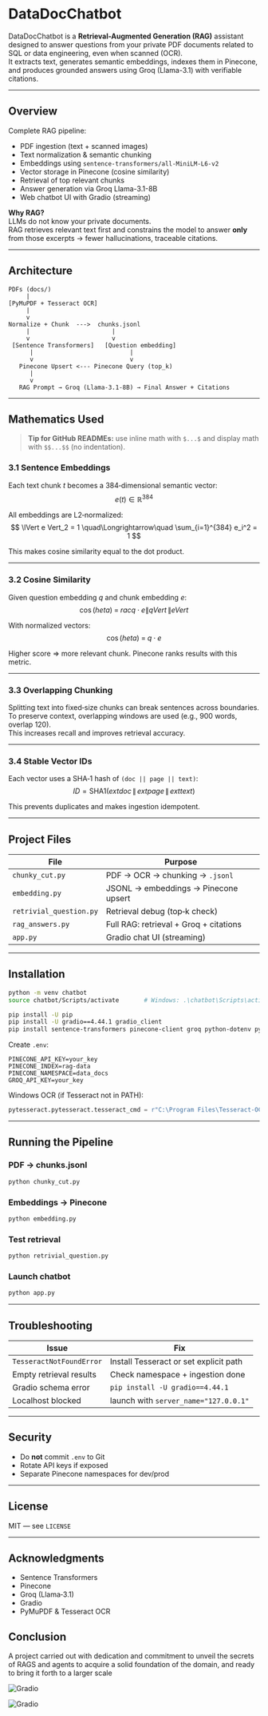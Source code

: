 # DataDocChatbot

DataDocChatbot is a **Retrieval-Augmented Generation (RAG)** assistant designed to answer questions from your private PDF documents related to SQL or data engineering, even when scanned (OCR).  
It extracts text, generates semantic embeddings, indexes them in Pinecone, and produces grounded answers using Groq (Llama-3.1) with verifiable citations.

---

## Overview

Complete RAG pipeline:

- PDF ingestion (text + scanned images)
- Text normalization & semantic chunking
- Embeddings using `sentence-transformers/all-MiniLM-L6-v2`
- Vector storage in Pinecone (cosine similarity)
- Retrieval of top relevant chunks
- Answer generation via Groq Llama-3.1-8B
- Web chatbot UI with Gradio (streaming)

**Why RAG?**  
LLMs do not know your private documents.  
RAG retrieves relevant text first and constrains the model to answer **only** from those excerpts → fewer hallucinations, traceable citations.

---

## Architecture

```
PDFs (docs/)
     |
[PyMuPDF + Tesseract OCR]
     |
     v
Normalize + Chunk  --->  chunks.jsonl
     |                       |
     v                       v
 [Sentence Transformers]   [Question embedding]
      |                           |
      v                           v
   Pinecone Upsert <--- Pinecone Query (top_k)
      |
      v
   RAG Prompt → Groq (Llama-3.1-8B) → Final Answer + Citations
```

---

## Mathematics Used

> **Tip for GitHub READMEs:** use inline math with `$...$` and display math with `$$...$$` (no indentation).

### 3.1 Sentence Embeddings

Each text chunk $t$ becomes a 384‑dimensional semantic vector:
$$
e(t) \in \mathbb{R}^{384}
$$

All embeddings are L2‑normalized:
$$
\lVert e 
Vert_2 = 1 \quad\Longrightarrow\quad \sum_{i=1}^{384} e_i^2 = 1
$$

This makes cosine similarity equal to the dot product.

---

### 3.2 Cosine Similarity

Given question embedding $q$ and chunk embedding $e$:
$$
\cos(	heta) \;=\; rac{q \cdot e}{\lVert q 
Vert \, \lVert e 
Vert}
$$

With normalized vectors:
$$
\cos(	heta) \;=\; q \cdot e
$$

Higher score ⇒ more relevant chunk. Pinecone ranks results with this metric.

---

### 3.3 Overlapping Chunking

Splitting text into fixed‑size chunks can break sentences across boundaries.  
To preserve context, overlapping windows are used (e.g., 900 words, overlap 120).  
This increases recall and improves retrieval accuracy.

---

### 3.4 Stable Vector IDs

Each vector uses a SHA‑1 hash of `(doc || page || text)`:
$$
ID = \mathrm{SHA1}(	ext{doc} \,\|\, 	ext{page} \,\|\, 	ext{text})
$$

This prevents duplicates and makes ingestion idempotent.


---

## Project Files

| File | Purpose |
|------|---------|
| `chunky_cut.py` | PDF → OCR → chunking → `.jsonl` |
| `embedding.py` | JSONL → embeddings → Pinecone upsert |
| `retrivial_question.py` | Retrieval debug (top‑k check) |
| `rag_answers.py` | Full RAG: retrieval + Groq + citations |
| `app.py` | Gradio chat UI (streaming) |

---

## Installation

```bash
python -m venv chatbot
source chatbot/Scripts/activate       # Windows: .\chatbot\Scripts\activate

pip install -U pip
pip install -U gradio==4.44.1 gradio_client
pip install sentence-transformers pinecone-client groq python-dotenv pymupdf pytesseract pillow
```

Create `.env`:

```
PINECONE_API_KEY=your_key
PINECONE_INDEX=rag-data
PINECONE_NAMESPACE=data_docs
GROQ_API_KEY=your_key
```

Windows OCR (if Tesseract not in PATH):

```python
pytesseract.pytesseract.tesseract_cmd = r"C:\Program Files\Tesseract-OCR\tesseract.exe"
```

---

## Running the Pipeline

### PDF → chunks.jsonl
```bash
python chunky_cut.py
```

### Embeddings → Pinecone
```bash
python embedding.py
```

### Test retrieval
```bash
python retrivial_question.py
```

### Launch chatbot
```bash
python app.py
```

---

## Troubleshooting

| Issue | Fix |
|-------|-----|
| `TesseractNotFoundError` | Install Tesseract or set explicit path |
| Empty retrieval results | Check namespace + ingestion done |
| Gradio schema error | `pip install -U gradio==4.44.1` |
| Localhost blocked | launch with `server_name="127.0.0.1"` |

---

## Security

- Do **not** commit `.env` to Git
- Rotate API keys if exposed
- Separate Pinecone namespaces for dev/prod

---

## License

MIT — see `LICENSE`

---

## Acknowledgments

- Sentence Transformers  
- Pinecone  
- Groq (Llama‑3.1)  
- Gradio  
- PyMuPDF & Tesseract OCR

## Conclusion

A project carried out with dedication and commitment to unveil the secrets of RAGS and agents to acquire a solid foundation of the domain, and ready to bring it forth to a larger scale

![Gradio](images/first.gif)

![Gradio](images/second.gif)




